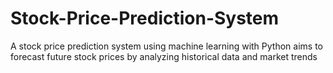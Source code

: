 # Stock-Price-Prediction-System
A stock price prediction system using machine learning with Python aims to forecast future stock prices by analyzing historical data and market trends
